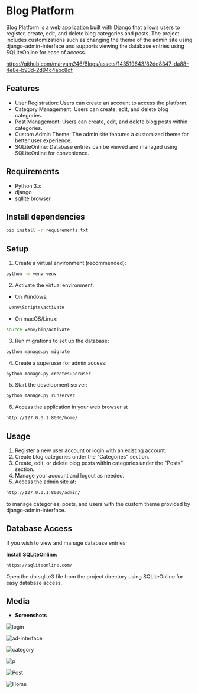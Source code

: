 # Blog Platform
Blog Platform is a web application built with Django that allows users to register, create, edit, and delete blog categories and posts. The project includes customizations such as changing the theme of the admin site using django-admin-interface and supports viewing the database entries using SQLiteOnline for ease of access.


https://github.com/maryam246/Blogs/assets/143519643/82dd8347-da88-4e8e-b93d-2d94c4abc8df

## Features
- User Registration: Users can create an account to access the platform.
- Category Management: Users can create, edit, and delete blog categories.
- Post Management: Users can create, edit, and delete blog posts within categories.
- Custom Admin Theme: The admin site features a customized theme for better user experience.
- SQLiteOnline: Database entries can be viewed and managed using SQLiteOnline for convenience.

## Requirements 
- Python 3.x
- django
- sqllite browser
## Install dependencies
```bash
pip install -r requirements.txt
```
## Setup
1. Create a virtual environment (recommended):
``` bash
python -m venv venv
```
2. Activate the virtual environment:
- On Windows:
``` bash
 venv\Scripts\activate
```
- On macOS/Linux:
``` bash
source venv/bin/activate
```
  
3. Run migrations to set up the database:
 ``` bash
python manage.py migrate
```
4. Create a superuser for admin access:

``` bash
python manage.py createsuperuser
```
5. Start the development server:

``` bash
python manage.py runserver
```
6. Access the application in your web browser at
``` bash
http://127.0.0.1:8000/home/
```
## Usage
1. Register a new user account or login with an existing account.
2. Create blog categories under the "Categories" section.
3. Create, edit, or delete blog posts within categories under the "Posts" section.
4. Manage your account and logout as needed.
5. Access the admin site at:
``` bash
http://127.0.0.1:8000/admin/
```
to manage categories, posts, and users with the custom theme provided by django-admin-interface.
## Database Access
If you wish to view and manage database entries:

**Install SQLiteOnline:**
``` bash
https://sqliteonline.com/
```
Open the db.sqlite3 file from the project directory using SQLiteOnline for easy database access.
## Media
- **Screenshots**

  
![login](https://github.com/maryam246/Blogs/assets/143519643/5b11c654-0da4-45f2-b64a-ff29cbe18b19)

![ad-interface](https://github.com/maryam246/Blogs/assets/143519643/07164fd7-1543-4b71-b8c7-840022311878)

![category](https://github.com/maryam246/Blogs/assets/143519643/e61bf963-0dfc-4716-b8d3-1f4e2f22aabc)

![p](https://github.com/maryam246/Blogs/assets/143519643/1f53cd17-69b3-48e4-846c-4c2e5893fc5e)

![Post](https://github.com/maryam246/Blogs/assets/143519643/29248200-934f-46bc-9da1-501f79fa936b)

![Home](https://github.com/maryam246/Blogs/assets/143519643/4293d2c0-7c0f-49f6-a47d-2a61f0d6b69a)
